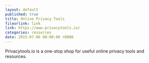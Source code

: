 ```yaml
---
layout: default
published: true
title: Online Privacy Tools
fileorlink: link
link: https://www.privacytools.io/
categories: resources
date: 2015-07-06 00:00:00 +0000
---
```



Privacytools.io is a one-stop shop for useful online privacy tools and resources. 
